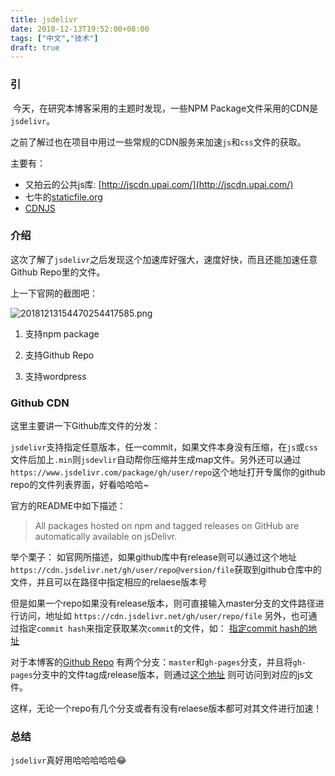 ```yaml
---
title: jsdelivr
date: 2018-12-13T19:52:00+08:00
tags: ["中文","技术"]
draft: true
---
```


### 引

​	今天，在研究本博客采用的主题时发现，一些NPM Package文件采用的CDN是`jsdelivr`。

之前了解过也在项目中用过一些常规的CDN服务来加速`js`和`css`文件的获取。

主要有：

- 又拍云的公共js库: [http://jscdn.upai.com/](http://jscdn.upai.com/)
- 七牛的[staticfile.org](staticfile.org) 
- [CDNJS](https://cdnjs.com)

### 介绍

这次了解了`jsdelivr`之后发现这个加速库好强大，速度好快，而且还能加速任意Github Repo里的文件。

上一下官网的截图吧：

![20181213154470254417585.png](https://lib.azfs.com.cn/20181213154470254417585.png-m)

1. 支持npm package

2. 支持Github Repo

3. 支持wordpress

### Github CDN

这里主要讲一下Github库文件的分发：

`jsdelivr`支持指定任意版本，任一commit，如果文件本身没有压缩，在`js`或`css`文件后加上`.min`则`jsdevlir`自动帮你压缩并生成map文件。另外还可以通过`https://www.jsdelivr.com/package/gh/user/repo`这个地址打开专属你的github repo的文件列表界面，好看哈哈哈~

官方的README中如下描述：

> All packages hosted on npm and tagged releases on GitHub are automatically available on jsDelivr. 

举个栗子：
如官网所描述，如果github库中有release则可以通过这个地址 `https://cdn.jsdelivr.net/gh/user/repo@version/file`获取到github仓库中的文件，并且可以在路径中指定相应的relaese版本号

但是如果一个repo如果没有release版本，则可直接输入master分支的文件路径进行访问，地址如
`https://cdn.jsdelivr.net/gh/user/repo/file` 
另外，也可通过指定`commit hash`来指定获取某次`commit`的文件，如：
[指定commit hash的地址](https://cdn.jsdelivr.net/gh/kaiya/homepage@88fa8cd6a49cca64473437ee9f812abb44c180fc/js/search.js)

对于本博客的[Github Repo](https://github.com/kaiya/kaiya) 有两个分支：`master`和`gh-pages`分支，并且将`gh-pages`分支中的文件tag成release版本，则通过[这个地址](https://cdn.jsdelivr.net/gh/kaiya/kaiya@0.0.34/dist/even.min.js) 则可访问到对应的js文件。

这样，无论一个repo有几个分支或者有没有relaese版本都可对其文件进行加速！

### 总结

`jsdelivr`真好用哈哈哈哈哈😂



